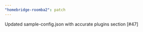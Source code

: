 ```yaml
---
"homebridge-roomba2": patch
---
```


Updated sample-config.json with accurate plugins section [#47]
